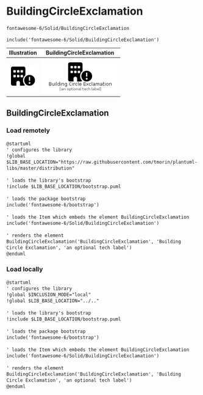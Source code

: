 # BuildingCircleExclamation


```text
fontawesome-6/Solid/BuildingCircleExclamation
```

```text
include('fontawesome-6/Solid/BuildingCircleExclamation')
```



| Illustration | BuildingCircleExclamation |
| :---: | :---: |
| ![illustration for Illustration](../../fontawesome-6/Solid/BuildingCircleExclamation.png) | ![illustration for BuildingCircleExclamation](../../fontawesome-6/Solid/BuildingCircleExclamation.Local.png) |




## BuildingCircleExclamation

### Load remotely
```plantuml
@startuml
' configures the library
!global $LIB_BASE_LOCATION="https://raw.githubusercontent.com/tmorin/plantuml-libs/master/distribution"

' loads the library's bootstrap
!include $LIB_BASE_LOCATION/bootstrap.puml

' loads the package bootstrap
include('fontawesome-6/bootstrap')

' loads the Item which embeds the element BuildingCircleExclamation
include('fontawesome-6/Solid/BuildingCircleExclamation')

' renders the element
BuildingCircleExclamation('BuildingCircleExclamation', 'Building Circle Exclamation', 'an optional tech label')
@enduml
```

### Load locally
```plantuml
@startuml
' configures the library
!global $INCLUSION_MODE="local"
!global $LIB_BASE_LOCATION="../.."

' loads the library's bootstrap
!include $LIB_BASE_LOCATION/bootstrap.puml

' loads the package bootstrap
include('fontawesome-6/bootstrap')

' loads the Item which embeds the element BuildingCircleExclamation
include('fontawesome-6/Solid/BuildingCircleExclamation')

' renders the element
BuildingCircleExclamation('BuildingCircleExclamation', 'Building Circle Exclamation', 'an optional tech label')
@enduml
```

